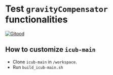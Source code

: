 Test `gravityCompensator` functionalities
=========================================

[![Gitpod](https://gitpod.io/button/open-in-gitpod.svg)](https://gitpod.io/from-referrer)

## How to customize `icub-main` 
- Clone `icub-main` in `/workspace`.
- Run `build_icub-main.sh` 